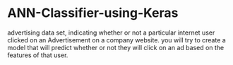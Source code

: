 # ANN-Classifier-using-Keras
advertising data set, indicating whether or not a particular internet user clicked on an Advertisement on a company website. you will try to create a model that will predict whether or not they will click on an ad based on the features of that user.
